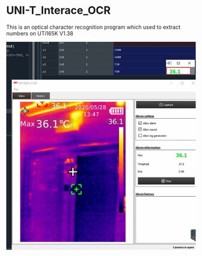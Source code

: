 # UNI-T_Interace_OCR
This is an optical character recognition program which used to extract numbers on UTi165K V1.38

![image](https://github.com/vincent51689453/UNI-T_Interace_OCR/blob/master/git_image/Capture.JPG)
